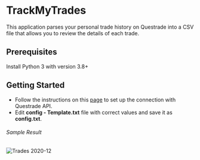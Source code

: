# TrackMyTrades

This application parses your personal trade history on Questrade into a CSV file that allows you to review the details of each trade.

## Prerequisites

Install Python 3 with version 3.8+

## Getting Started

- Follow the instructions on this [page](https://www.questrade.com/api/documentation/getting-started) to set up the connection with Questrade API.
- Edit **config - Template.txt** file with correct values and save it as **config.txt**.

###### Sample Result
![Trades 2020-12](https://user-images.githubusercontent.com/5490407/166123546-e59ef37f-6de2-47f9-b7c2-33818e3c7cc8.png)

